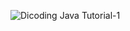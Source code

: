 ![Dicoding Java Tutorial-1](https://user-images.githubusercontent.com/89894421/207657645-6a82c5bf-2692-46f5-b603-1d50b1713a5f.png)
